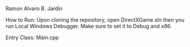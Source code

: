 Ramon Alvaro B. Jardin

How to Run:
Upon cloning the repository, open DirectXGame.sln then you run Local Windows Debugger. Make sure to set it to Debug and x86.

Entry Class: Main.cpp


